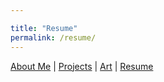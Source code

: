 ```yaml
---

title: "Resume"
permalink: /resume/
---
```


[About Me](/index.md/) | [Projects](/Projects.md/) | [Art](/Art.md/) | [Resume](/Resume.md/) 

<object data="assets/resumePDF.pdf" width="1000" height="1000" type='application/pdf'/>
